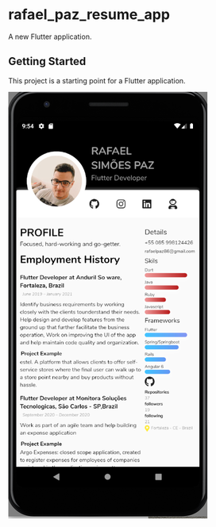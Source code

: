 # rafael_paz_resume_app

A new Flutter application.

## Getting Started

This project is a starting point for a Flutter application.

![](assets/images/image1.png)
